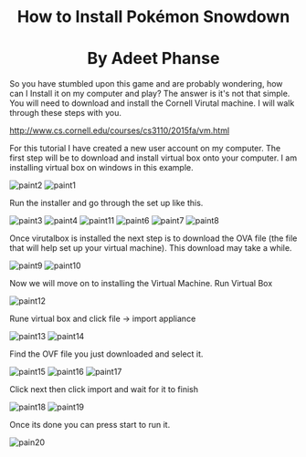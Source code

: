 <center> <h1>How to Install Pokémon Snowdown </h1> </center>
<center> <h1>By Adeet Phanse</h1> </center>
So you have stumbled upon this game and are probably wondering, how can I Install it on my computer and play? The answer is it's not that simple. You will need to download and install the Cornell Virutal machine. I will walk through these steps with you.

http://www.cs.cornell.edu/courses/cs3110/2015fa/vm.html

For this tutorial I have created a new user account on my computer. The first step will be to download and install virtual box onto your computer. I am installing virtual box on windows in this example.

![paint2](https://github.com/Phansa/PokeSnowdown/blob/master/Documentation/How-To-Install-Game-Images/paint2.png)
![paint1](https://github.com/Phansa/PokeSnowdown/blob/master/Documentation/How-To-Install-Game-Images/paint1.png)

Run the installer and go through the set up like this.

![paint3](https://github.com/Phansa/PokeSnowdown/blob/master/Documentation/How-To-Install-Game-Images/paint3.png)
![paint4](https://github.com/Phansa/PokeSnowdown/blob/master/Documentation/How-To-Install-Game-Images/paint4.png)
![paint11](https://github.com/Phansa/PokeSnowdown/blob/master/Documentation/How-To-Install-Game-Images/paint11.png)
![paint6](https://github.com/Phansa/PokeSnowdown/blob/master/Documentation/How-To-Install-Game-Images/paint6.png)
![paint7](https://github.com/Phansa/PokeSnowdown/blob/master/Documentation/How-To-Install-Game-Images/paint7.png)
![paint8](https://github.com/Phansa/PokeSnowdown/blob/master/Documentation/How-To-Install-Game-Images/paint8.png)

Once virutalbox is installed the next step is to download the OVA file (the file that will help set up your virtual machine). This download may take a while.

![paint9](https://github.com/Phansa/PokeSnowdown/blob/master/Documentation/How-To-Install-Game-Images/paint9.png)
![paint10](https://github.com/Phansa/PokeSnowdown/blob/master/Documentation/How-To-Install-Game-Images/paint10.png)

Now we will move on to installing the Virtual Machine. Run Virtual Box

![paint12](https://github.com/Phansa/PokeSnowdown/blob/master/Documentation/How-To-Install-Game-Images/paint12.png)

Rune virtual box and click file -> import appliance

![paint13](https://github.com/Phansa/PokeSnowdown/blob/master/Documentation/How-To-Install-Game-Images/paint13.png)
![paint14](https://github.com/Phansa/PokeSnowdown/blob/master/Documentation/How-To-Install-Game-Images/paint14.png)

Find the OVF file you just downloaded and select it.

![paint15](https://github.com/Phansa/PokeSnowdown/blob/master/Documentation/How-To-Install-Game-Images/paint15.png)
![paint16](https://github.com/Phansa/PokeSnowdown/blob/master/Documentation/How-To-Install-Game-Images/paint16.png)
![paint17](https://github.com/Phansa/PokeSnowdown/blob/master/Documentation/How-To-Install-Game-Images/paint17.png)

Click next then click import and wait for it to finish

![paint18](https://github.com/Phansa/PokeSnowdown/blob/master/Documentation/How-To-Install-Game-Images/paint18.png)
![paint19](https://github.com/Phansa/PokeSnowdown/blob/master/Documentation/How-To-Install-Game-Images/paint19.png)

Once its done you can press start to run it.

![pain20](https://github.com/Phansa/PokeSnowdown/blob/master/Documentation/How-To-Install-Game-Images/paint20.png)
